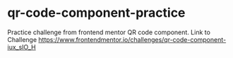 # qr-code-component-practice

Practice challenge from frontend mentor QR code component.
Link to Challenge
https://www.frontendmentor.io/challenges/qr-code-component-iux_sIO_H

